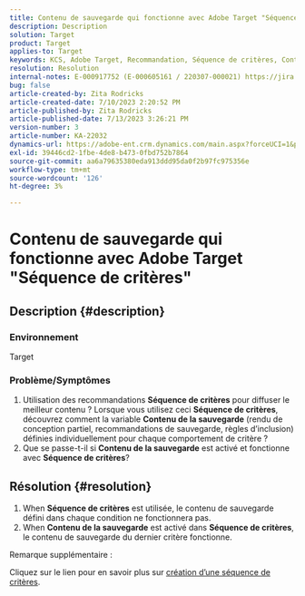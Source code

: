 ```yaml
---
title: Contenu de sauvegarde qui fonctionne avec Adobe Target "Séquence de critères"
description: Description
solution: Target
product: Target
applies-to: Target
keywords: KCS, Adobe Target, Recommandation, Séquence de critères, Contenu de sauvegarde
resolution: Resolution
internal-notes: E-000917752 (E-000605161 / 220307-000021) https://jira.corp.adobe.com/browse/RECS-5221 https://jira.corp.adobe.com/browse/RECS-5395
bug: false
article-created-by: Zita Rodricks
article-created-date: 7/10/2023 2:20:52 PM
article-published-by: Zita Rodricks
article-published-date: 7/13/2023 3:26:21 PM
version-number: 3
article-number: KA-22032
dynamics-url: https://adobe-ent.crm.dynamics.com/main.aspx?forceUCI=1&pagetype=entityrecord&etn=knowledgearticle&id=39d227f4-2c1f-ee11-9cbe-6045bd006c82
exl-id: 39446cd2-1fbe-4de8-b473-0fbd752b7864
source-git-commit: aa6a79635380eda913ddd95da0f2b97fc975356e
workflow-type: tm+mt
source-wordcount: '126'
ht-degree: 3%

---
```


# Contenu de sauvegarde qui fonctionne avec Adobe Target &quot;Séquence de critères&quot;

## Description {#description}


### Environnement

Target

### Problème/Symptômes

1. Utilisation des recommandations <b>Séquence de critères</b> pour diffuser le meilleur contenu ? Lorsque vous utilisez ceci <b>Séquence de critères</b>, découvrez comment la variable <b>Contenu de la sauvegarde</b> (rendu de conception partiel, recommandations de sauvegarde, règles d’inclusion) définies individuellement pour chaque comportement de critère ?
2. Que se passe-t-il si <b>Contenu de la sauvegarde</b> est activé et fonctionne avec <b>Séquence de critères</b>?



## Résolution {#resolution}


1. When <b>Séquence de critères</b> est utilisée, le contenu de sauvegarde défini dans chaque condition ne fonctionnera pas.
2. When <b>Contenu de la sauvegarde</b> est activé dans <b>Séquence de critères</b>, le contenu de sauvegarde du dernier critère fonctionne.


Remarque supplémentaire :

Cliquez sur le lien pour en savoir plus sur [création d’une séquence de critères](https://experienceleague.adobe.com/docs/target/using/recommendations/criteria/create-criteria-sequence.html).
